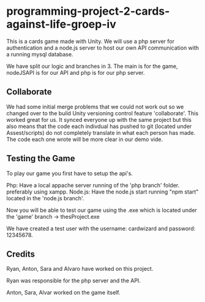 # programming-project-2-cards-against-life-groep-iv

This is a cards game made with Unity. We will use a php server for authentication and a node.js server to host our own API communication with a running mysql database.

We have split our logic and branches in 3. The main is for the game, nodeJSAPI is for our API and php is for our php server.

## Collaborate
We had some initial merge problems that we could not work out so we changed over to the build Unity versioning control feature 'collaborate'.
This worked great for us. It synced everyone up with the same project but this also means that the code each indivdual has pushed to git (located under Assest/scripts) do not completely translate in what each person has made. The code each one wrote will be more clear in our demo vide.


## Testing the Game
To play our game you first have to setup the api's.

Php: Have a local appache server running of the 'php branch' folder. preferably using xampp.
Node.js: Have the node.js start running "npm start" located in the 'node.js branch'.

Now you will be able to test our game using the .exe which is located under the 'game' branch -> thesProject.exe

We have created a test user with the username: cardwizard and password: 12345678.


## Credits
Ryan, Anton, Sara and Alvaro have worked on this project.

Ryan was responsible for the php server and the API.

Anton, Sara, Alvar worked on the game itself.


